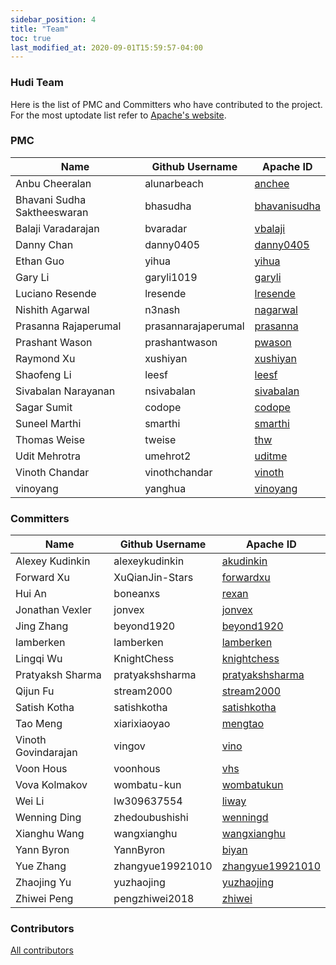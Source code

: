 ```yaml
---
sidebar_position: 4
title: "Team"
toc: true
last_modified_at: 2020-09-01T15:59:57-04:00
---
```


### Hudi Team

Here is the list of PMC and Committers who have contributed to the project. For the most uptodate list refer to [Apache's website](https://people.apache.org/committers-by-project.html#hudi). 

### PMC 

| Name                        | Github Username     | Apache ID                                                             |
|-----------------------------|---------------------|-----------------------------------------------------------------------|
| Anbu Cheeralan              | alunarbeach         | [anchee](https://people.apache.org/committer-index.html#anchee)       |
| Bhavani Sudha Saktheeswaran | bhasudha            | [bhavanisudha](https://people.apache.org/committer-index.html#)       |
| Balaji Varadarajan          | bvaradar            | [vbalaji](https://people.apache.org/committer-index.html#vbalaji)     |
| Danny Chan                  | danny0405           | [danny0405](https://people.apache.org/committer-index.html#danny0405) |
| Ethan Guo                   | yihua               | [yihua](https://people.apache.org/committer-index.html#yihua)         |
| Gary Li                     | garyli1019          | [garyli](https://people.apache.org/committer-index.html#garyli)       |
| Luciano Resende             | lresende            | [lresende](https://people.apache.org/committer-index.html#lresende)   |
| Nishith Agarwal             | n3nash              | [nagarwal](https://people.apache.org/committer-index.html#nagarwal)   |
| Prasanna Rajaperumal        | prasannarajaperumal | [prasanna](https://people.apache.org/committer-index.html#prasanna)   |
| Prashant Wason              | prashantwason       | [pwason](https://people.apache.org/committer-index.html#pwason)       |
| Raymond Xu                  | xushiyan            | [xushiyan](https://people.apache.org/committer-index.html#xushiyan)   |
| Shaofeng Li                 | leesf               | [leesf](https://people.apache.org/committer-index.html#leesf)         |
| Sivabalan Narayanan         | nsivabalan          | [sivabalan](https://people.apache.org/committer-index.html#sivabalan) |
| Sagar Sumit                 | codope              | [codope](https://people.apache.org/committer-index.html#codope)       |
| Suneel Marthi               | smarthi             | [smarthi](https://people.apache.org/committer-index.html#smarthi)     |
| Thomas Weise                | tweise              | [thw](https://people.apache.org/committer-index.html#thw)             |
| Udit Mehrotra               | umehrot2            | [uditme](https://people.apache.org/committer-index.html#uditme)       |
| Vinoth Chandar              | vinothchandar       | [vinoth](https://people.apache.org/committer-index.html#vinoth)       |
| vinoyang                    | yanghua             | [vinoyang](https://people.apache.org/committer-index.html#vinoyang)   |


### Committers

| Name                 | Github Username  | Apache ID                                                                           |
|----------------------|------------------|-------------------------------------------------------------------------------------|
| Alexey Kudinkin      | alexeykudinkin   | [akudinkin](https://people.apache.org/committer-index.html#akudinkin)               |
| Forward Xu           | XuQianJin-Stars  | [forwardxu](https://people.apache.org/committer-index.html#forwardxu)               |
| Hui An               | boneanxs         | [rexan](https://people.apache.org/committer-index.html#rexan)                       |
| Jonathan Vexler      | jonvex           | [jonvex](https://people.apache.org/committer-index.html#jonvex)                     |
| Jing Zhang           | beyond1920       | [beyond1920](https://people.apache.org/committer-index.html#beyond1920)             |
| lamberken            | lamberken        | [lamberken](https://people.apache.org/committer-index.html#lamberken)               |
| Lingqi Wu            | KnightChess      | [knightchess](https://people.apache.org/committer-index.html#knightchess)           |
| Pratyaksh Sharma     | pratyakshsharma  | [pratyakshsharma](https://people.apache.org/committer-index.html#pratyakshsharma)   |
| Qijun Fu             | stream2000       | [stream2000](https://people.apache.org/committer-index.html#stream2000)             |
| Satish Kotha         | satishkotha      | [satishkotha](https://people.apache.org/committer-index.html#satishkotha)           |
| Tao Meng             | xiarixiaoyao     | [mengtao](https://people.apache.org/committer-index.html#mengtao)                   |
| Vinoth Govindarajan  | vingov           | [vino](https://people.apache.org/committer-index.html#vino)                         |
| Voon Hous            | voonhous         | [vhs](https://people.apache.org/committer-index.html#vhs)                           |
| Vova Kolmakov        | wombatu-kun      | [wombatukun](https://people.apache.org/committer-index.html#wombatukun)             |
| Wei Li               | lw309637554      | [liway](https://people.apache.org/committer-index.html#liway)                       |
| Wenning Ding         | zhedoubushishi   | [wenningd](https://people.apache.org/committer-index.html#wenningd)                 |
| Xianghu Wang         | wangxianghu      | [wangxianghu](https://people.apache.org/committer-index.html#wangxianghu)           |
| Yann Byron           | YannByron        | [biyan](https://people.apache.org/committer-index.html#biyan)                       |
| Yue Zhang            | zhangyue19921010 | [zhangyue19921010](https://people.apache.org/committer-index.html#zhangyue19921010) |
| Zhaojing Yu          | yuzhaojing       | [yuzhaojing](https://people.apache.org/committer-index.html#yuzhaojing)             |
| Zhiwei Peng          | pengzhiwei2018   | [zhiwei](https://people.apache.org/committer-index.html#zhiwei)                     |

### Contributors
[All contributors](https://github.com/apache/hudi/graphs/contributors)
